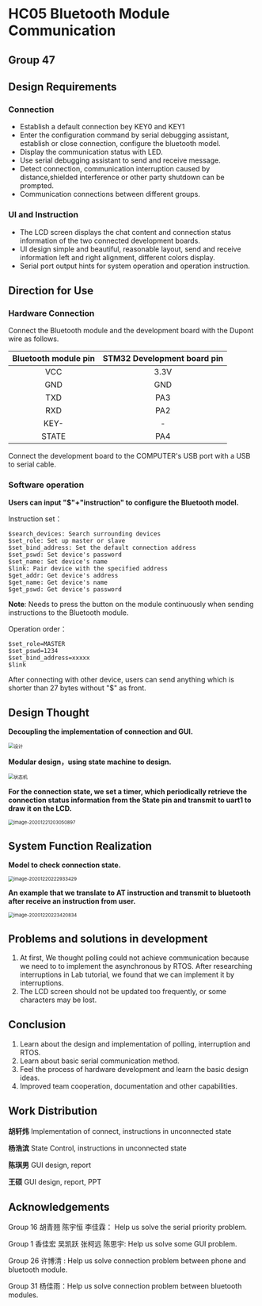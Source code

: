 # HC05 Bluetooth Module Communication

## Group 47

## Design Requirements

### Connection

- Establish a default connection bey KEY0 and KEY1
- Enter the configuration command by serial debugging assistant, establish or close connection, configure the bluetooth model.
- Display the communication status with LED.
- Use serial debugging assistant to send and receive message.
- Detect connection, communication interruption caused by distance,shielded interference or other party shutdown can be prompted.
- Communication connections between different groups.

### UI and Instruction

- The LCD screen displays the chat content and connection status information of the two connected development boards.
- UI design simple and beautiful, reasonable layout, send and receive information left and right alignment, different colors display.
- Serial port output hints for system operation and operation instruction.

## Direction for Use

### Hardware Connection

Connect the Bluetooth module and the development board with the Dupont wire as follows.

| Bluetooth module pin | STM32 Development board pin |
| :------------------: | :-------------------------: |
|         VCC          |            3.3V             |
|         GND          |             GND             |
|         TXD          |             PA3             |
|         RXD          |             PA2             |
|         KEY-         |              -              |
|        STATE         |             PA4             |

Connect the development board to the COMPUTER's USB port with a USB to serial cable.

### Software operation

**Users can input "$"+"instruction" to configure the Bluetooth model.**

Instruction set：

```
$search_devices: Search surrounding devices
$set_role: Set up master or slave
$set_bind_address: Set the default connection address
$set_pswd: Set device's password
$set_name: Set device's name
$link: Pair device with the specified address
$get_addr: Get device's address
$get_name: Get device's name
$get_pswd: Get device's password
```

**Note**: Needs to press the button on the module continuously when sending instructions to the Bluetooth module.

Operation order：

```
$set_role=MASTER
$set_pswd=1234
$set_bind_address=xxxxx
$link
```

After connecting with other device, users can send anything which is shorter than 27 bytes without "$" as front.

## Design Thought

**Decoupling the implementation of connection and GUI.**

<img src="C:\Users\MACHENIKE\Desktop\嵌入式\设计.PNG" alt="设计" style="zoom:67%;" />

**Modular design，using state machine to design.**

<img src="C:\Users\MACHENIKE\Desktop\嵌入式\状态机.PNG" alt="状态机" style="zoom:67%;" />

**For the connection state,  we set a timer, which periodically retrieve the connection status information from the State pin and transmit to uart1 to draw it on the LCD.**

<img src="C:\Users\MACHENIKE\Desktop\嵌入式\image-20201221203050897.png" alt="image-20201221203050897" style="zoom:67%;" />

## System Function Realization

**Model to check connection state.**

<img src="C:\Users\MACHENIKE\Desktop\嵌入式\image-20201220222933429.png" alt="image-20201220222933429" style="zoom:67%;" />

**An example that we translate to AT instruction and transmit to bluetooth after receive an instruction from user.**

<img src="C:\Users\MACHENIKE\Desktop\嵌入式\image-20201220223420834.png" alt="image-20201220223420834" style="zoom:67%;" />

## Problems and solutions in development

1. At first, We thought polling could not achieve communication because we need to to implement the asynchronous by RTOS. After researching interruptions in Lab tutorial,  we found that we can implement it by interruptions.
2. The LCD screen should not be updated too frequently, or some characters may be lost.

## Conclusion

1. Learn about the design and implementation of polling, interruption and RTOS.
2. Learn about basic serial communication method.
3. Feel the process of hardware development and learn the basic design ideas.
4. Improved team cooperation, documentation and other capabilities.

## Work Distribution

**胡轩炜** Implementation of connect, instructions in unconnected state

**杨浩滨** State Control, instructions in unconnected state

**陈琪男** GUI design, report

**王硕** GUI design, report, PPT

## Acknowledgements

Group 16 胡青翘 陈宇恒 李佳霖：  Help us solve the serial priority problem.

Group 1   香佳宏 吴凯跃 张柯远 陈思宇:	Help us solve some GUI problem.

Group 26 许博清 : Help us solve connection problem between phone and bluetooth module.

Group 31  杨佳雨：Help us solve connection problem between  bluetooth modules.